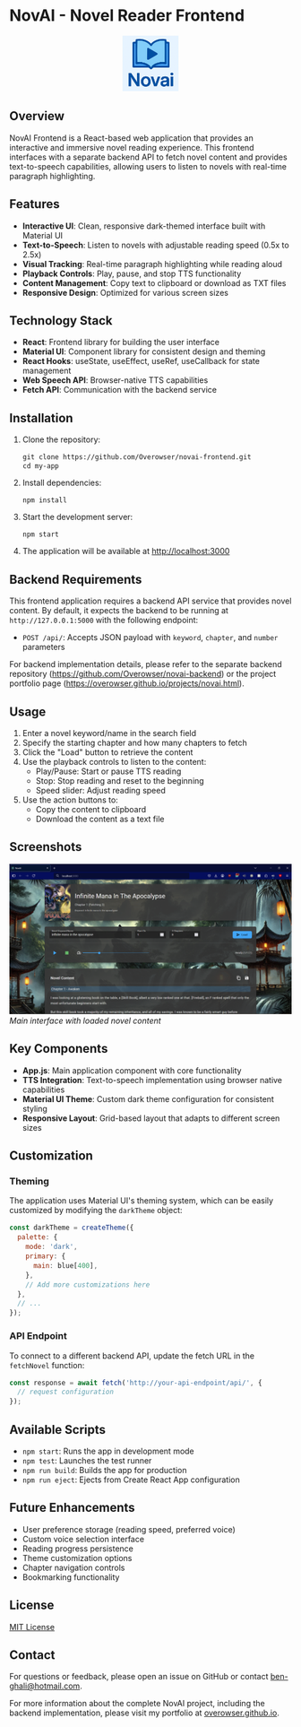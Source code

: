 # NovAI - Novel Reader Frontend

<p align="center">
  <img src="./public/logo193.png" alt="NovAI Logo" width="100" />
</p>

## Overview

NovAI Frontend is a React-based web application that provides an interactive and immersive novel reading experience. This frontend interfaces with a separate backend API to fetch novel content and provides text-to-speech capabilities, allowing users to listen to novels with real-time paragraph highlighting.

## Features

- **Interactive UI**: Clean, responsive dark-themed interface built with Material UI
- **Text-to-Speech**: Listen to novels with adjustable reading speed (0.5x to 2.5x)
- **Visual Tracking**: Real-time paragraph highlighting while reading aloud
- **Playback Controls**: Play, pause, and stop TTS functionality
- **Content Management**: Copy text to clipboard or download as TXT files
- **Responsive Design**: Optimized for various screen sizes

## Technology Stack

- **React**: Frontend library for building the user interface
- **Material UI**: Component library for consistent design and theming
- **React Hooks**: useState, useEffect, useRef, useCallback for state management
- **Web Speech API**: Browser-native TTS capabilities
- **Fetch API**: Communication with the backend service

## Installation

1. Clone the repository:
   ```
   git clone https://github.com/Overowser/novai-frontend.git
   cd my-app
   ```

2. Install dependencies:
   ```
   npm install
   ```

3. Start the development server:
   ```
   npm start
   ```

4. The application will be available at [http://localhost:3000](http://localhost:3000)

## Backend Requirements

This frontend application requires a backend API service that provides novel content. By default, it expects the backend to be running at `http://127.0.0.1:5000` with the following endpoint:

- `POST /api/`: Accepts JSON payload with `keyword`, `chapter`, and `number` parameters

For backend implementation details, please refer to the separate backend repository (https://github.com/Overowser/novai-backend) or the project portfolio page (https://overowser.github.io/projects/novai.html).

## Usage

1. Enter a novel keyword/name in the search field
2. Specify the starting chapter and how many chapters to fetch
3. Click the "Load" button to retrieve the content
4. Use the playback controls to listen to the content:
   - Play/Pause: Start or pause TTS reading
   - Stop: Stop reading and reset to the beginning
   - Speed slider: Adjust reading speed
5. Use the action buttons to:
   - Copy the content to clipboard
   - Download the content as a text file

## Screenshots

![NovAI Main Interface](./public/screenshot.png)
*Main interface with loaded novel content*

## Key Components

- **App.js**: Main application component with core functionality
- **TTS Integration**: Text-to-speech implementation using browser native capabilities
- **Material UI Theme**: Custom dark theme configuration for consistent styling
- **Responsive Layout**: Grid-based layout that adapts to different screen sizes

## Customization

### Theming
The application uses Material UI's theming system, which can be easily customized by modifying the `darkTheme` object:

```javascript
const darkTheme = createTheme({
  palette: {
    mode: 'dark',
    primary: {
      main: blue[400],
    },
    // Add more customizations here
  },
  // ...
});
```

### API Endpoint
To connect to a different backend API, update the fetch URL in the `fetchNovel` function:

```javascript
const response = await fetch('http://your-api-endpoint/api/', {
  // request configuration
});
```

## Available Scripts

- `npm start`: Runs the app in development mode
- `npm test`: Launches the test runner
- `npm run build`: Builds the app for production
- `npm run eject`: Ejects from Create React App configuration

## Future Enhancements

- User preference storage (reading speed, preferred voice)
- Custom voice selection interface
- Reading progress persistence
- Theme customization options
- Chapter navigation controls
- Bookmarking functionality

## License

[MIT License](LICENSE)

## Contact

For questions or feedback, please open an issue on GitHub or contact [ben-ghali@hotmail.com](mailto:ben-ghali@hotmail.com).

For more information about the complete NovAI project, including the backend implementation, please visit my portfolio at [overowser.github.io](https://overowser.github.io).